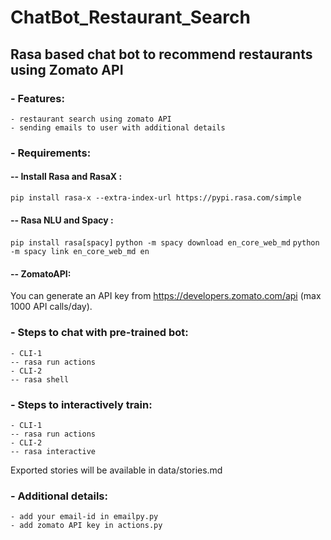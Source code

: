 # ChatBot_Restaurant_Search

## Rasa based chat bot to recommend restaurants using Zomato API

### - Features:
```
- restaurant search using zomato API
- sending emails to user with additional details
```
### - Requirements:

#### -- Install Rasa and RasaX : 
`pip install rasa-x --extra-index-url https://pypi.rasa.com/simple`
#### -- Rasa NLU and Spacy : 
`pip install rasa[spacy]`
`python -m spacy download en_core_web_md`
`python -m spacy link en_core_web_md en`
#### -- ZomatoAPI:
You can generate an API key from https://developers.zomato.com/api (max 1000 API calls/day). 

### - Steps to chat with pre-trained bot: 
```
- CLI-1
-- rasa run actions
- CLI-2
-- rasa shell
```
### - Steps to interactively train:
```
- CLI-1
-- rasa run actions
- CLI-2
-- rasa interactive
```
Exported stories will be available in data/stories.md

### - Additional details:
```
- add your email-id in emailpy.py
- add zomato API key in actions.py
```